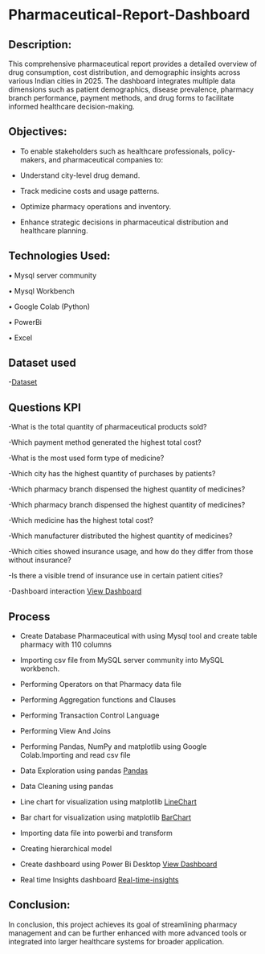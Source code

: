 # Pharmaceutical-Report-Dashboard
## Description:
This comprehensive pharmaceutical report provides a detailed overview of drug consumption, cost distribution, and demographic insights across various Indian cities in 2025. The dashboard integrates multiple data dimensions such as patient demographics, disease prevalence, pharmacy branch performance, payment methods, and drug forms to facilitate informed healthcare decision-making.

## Objectives:
- To enable stakeholders such as healthcare professionals, policy-makers, and pharmaceutical companies to:

- Understand city-level drug demand.

- Track medicine costs and usage patterns.

- Optimize pharmacy operations and inventory.

- Enhance strategic decisions in pharmaceutical distribution and healthcare planning.

## Technologies Used:
•	Mysql server community

•	Mysql Workbench

•	Google Colab (Python)

•	PowerBi

•	Excel

## Dataset used
-<a href="https://github.com/Sarjilsatware/Pharmaceutical-Report-Dashboard/blob/main/pharmacy.xlsx">Dataset</a>

## Questions KPI
-What is the total quantity of pharmaceutical products sold?

-Which payment method generated the highest total cost?

-What is the most used form type of medicine?

-Which city has the highest quantity of purchases by patients?

-Which pharmacy branch dispensed the highest quantity of medicines?

-Which pharmacy branch dispensed the highest quantity of medicines?

-Which medicine has the highest total cost?

-Which manufacturer distributed the highest quantity of medicines?

-Which cities showed insurance usage, and how do they differ from those without insurance?

-Is there a visible trend of insurance use in certain patient cities?

-Dashboard interaction <a href="https://github.com/Sarjilsatware/Pharmaceutical-Report-Dashboard/blob/main/BarChart.jpeg">View Dashboard</a>
## Process
- Create Database Pharmaceutical with using Mysql tool and create table pharmacy  with 110 columns

- Importing csv file from MySQL server community into MySQL workbench.

- Performing Operators on that Pharmacy data file 

- Performing Aggregation functions and Clauses

- Performing Transaction Control Language

- Performing View And Joins

- Performing Pandas, NumPy and matplotlib using Google Colab.Importing and read csv file

- Data Exploration using pandas
<a href="https://github.com/Sarjilsatware/Pharmaceutical-Report-Dashboard/blob/main/Pandas.jpeg">Pandas</a>

- Data Cleaning using pandas

- Line chart for visualization using matplotlib
<a href="https://github.com/Sarjilsatware/Pharmaceutical-Report-Dashboard/blob/main/LineChart.jpeg">LineChart</a>

- Bar chart for visualization using matplotlib
<a href="https://github.com/Sarjilsatware/Pharmaceutical-Report-Dashboard/blob/main/BarChart.jpeg">BarChart</a>

- Importing data file into powerbi and transform

- Creating hierarchical model

- Create dashboard using Power Bi Desktop
<a href="https://github.com/Sarjilsatware/Pharmaceutical-Report-Dashboard/blob/main/pharmaceuticalS.png">View Dashboard</a>

- Real time Insights dashboard
<a href="https://github.com/Sarjilsatware/Pharmaceutical-Report-Dashboard/blob/main/Real_time.png">Real-time-insights</a>
## Conclusion:
In conclusion, this project achieves its goal of streamlining pharmacy management and can be further enhanced with more advanced tools or integrated into larger healthcare systems for broader application.
